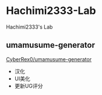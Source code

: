 # Hachimi2333-Lab
 Hachimi2333's Lab

## umamusume-generator

[CyberRex0/umamusume-generator](https://github.com/CyberRex0/umamusume-generator/)

- 汉化
- UI美化
- 更新UG评分